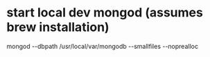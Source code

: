 # start local dev mongod (assumes brew installation)
mongod --dbpath /usr/local/var/mongodb --smallfiles --noprealloc
